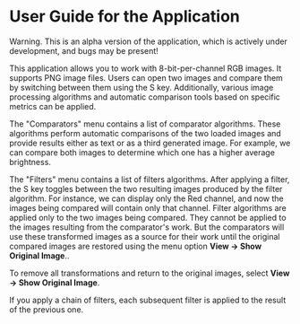 # User Guide for the Application

Warning. This is an alpha version of the application, which is actively under development, and bugs may be present!

This application allows you to work with 8-bit-per-channel RGB images. It supports PNG image files. Users can open two images and compare them by switching between them using the S key. Additionally, various image processing algorithms and automatic comparison tools based on specific metrics can be applied.

The "Comparators" menu contains a list of comparator algorithms. These algorithms perform automatic comparisons of the two loaded images and provide results either as text or as a third generated image. For example, we can compare both images to determine which one has a higher average brightness.  

The "Filters" menu contains a list of filters algorithms. After applying a filter, the S key toggles between the two resulting images produced by the filter algorithm. For instance, we can display only the Red channel, and now the images being compared will contain only that channel.
Filter algorithms are applied only to the two images being compared. They cannot be applied to the images resulting from the comparator's work. But the comparators will use these transformed images as a source for their work until the original compared images are restored using the menu option **View -> Show Original Image**..

To remove all transformations and return to the original images, select **View -> Show Original Image**.

If you apply a chain of filters, each subsequent filter is applied to the result of the previous one.
